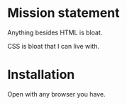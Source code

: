 # Mission statement

Anything besides HTML is bloat.

CSS is bloat that I can live with.

# Installation

Open with any browser you have.
